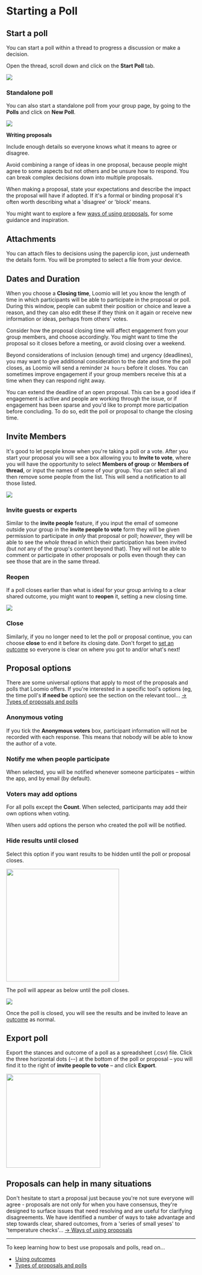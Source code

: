 # Starting a Poll

## Start a poll

You can start a poll within a thread to progress a discussion or make a decision. 

Open the thread, scroll down and click on the **Start Poll** tab.

![](refreshing_our_brand.png)

### Standalone poll

You can also start a standalone poll from your group page, by going to the **Polls** and click on **New Poll**.

![](standalone_poll.png)

**Writing proposals**

Include enough details so everyone knows what it means to agree or disagree.

Avoid combining a range of ideas in one proposal, because people might agree to some aspects but not others and be unsure how to respond. You can break complex decisions down into multiple proposals.

When making a proposal, state your expectations and describe the impact the proposal will have if adopted. If it's a formal or binding proposal it's often worth describing what a 'disagree' or 'block' means.

You might want to explore a few [ways of using proposals](../proposal_types/#ways-of-using-proposals), for some guidance and inspiration.

## Attachments

You can attach files to decisions using the paperclip icon, just underneath the details form. You will be prompted to select a file from your device.

## Dates and Duration

When you choose a **Closing time**, Loomio will let you know the length of time in which participants will be able to participate in the proposal or poll. During this window, people can submit their position or choice and leave a reason, and they can also edit these if they think on it again or receive new information or ideas, perhaps from others' votes.

Consider how the proposal closing time will affect engagement from your group members, and choose accordingly. You might want to time the proposal so it closes before a meeting, or avoid closing over a weekend.

Beyond considerations of inclusion (enough time) and urgency (deadlines), you may want to give additional consideration to the date and time the poll closes, as Loomio will send a reminder `24 hours` before it closes. You can sometimes improve engagement if your group members receive this at a time when they can respond right away.

You can extend the deadline of an open proposal. This can be a good idea if engagement is active and people are working through the issue, or if engagement has been sparse and you'd like to prompt more participation before concluding. To do so, edit the poll or proposal to change the closing time.

## Invite Members

It's good to let people know when you're taking a poll or a vote. After you start your proposal you will see a box allowing you to **Invite to vote**, where you will have the opportunity to select **Members of group** or **Members of thread**, or input the names of some of your group. You can select all and then remove some people from the list. This will send a notification to all those listed.

![](invite_people_to_vote_modal.png)

### Invite guests or experts

Similar to the **invite people** feature, if you input the email of someone outside your group in the **invite people to vote** form they will be given permission to participate in _only_ that proposal or poll; _however_, they will be able to see the _whole_ thread in which their participation has been invited (but _not_ any of the group's content beyond that). They will not be able to comment or participate in other proposals or polls even though they can see those that are in the same thread.

### Reopen

If a poll closes earlier than what is ideal for your group arriving to a clear shared outcome, you might want to **reopen** it, setting a new closing time.

![](reopen.png)

### Close

Similarly, if you no longer need to let the poll or proposal continue, you can choose **close** to end it before its closing date. Don't forget to [set an outcome](../outcomes) so everyone is clear on where you got to and/or what's next!

## Proposal options

There are some universal options that apply to most of the proposals and polls that Loomio offers. If you're interested in a specific tool's options (eg, the time poll's **if need be** option) see the section on the relevant tool… [→ Types of proposals and polls](../proposal_types)

### Anonymous voting

If you tick the **Anonymous voters** box, participant information will not be recorded with each response. This means that nobody will be able to know the author of a vote.

### Notify me when people participate

When selected, you will be notified whenever someone participates – within the app, and by email (by default).

### Voters may add options

For all polls except the **Count**. When selected, participants may add their own options when voting.

When users add options the person who created the poll will be notified.

### Hide results until closed

Select this option if you want results to be hidden until the poll or proposal closes.

<img src="results_hidden_until_closed_option.png" class=border-orange width=300px height=auto>

The poll will appear as below until the poll closes.

<img src="results_hidden_until_closed.png" class=border-orange>

Once the poll is closed, you will see the results and be invited to leave an [outcome](../outcomes) as normal.

## Export poll

Export the stances and outcome of a poll as a spreadsheet (.csv) file. Click the three horizontal dots (**⋯**) at the bottom of the poll or proposal – you will find it to the right of **invite people to vote** – and click **Export**.

<img class="border-orange" width=250 src="export_poll.png">

## Proposals can help in many situations

Don't hesitate to start a proposal just because you're not sure everyone will agree - proposals are not only for when you have consensus, they're designed to surface issues that need resolving and are useful for clarifying disagreements. We have identified a number of ways to take advantage and step towards clear, shared outcomes, from a 'series of small yeses' to 'temperature checks'… [→ Ways of using proposals](../proposal_types/#ways-of-using-proposals)

---

To keep learning how to best use proposals and polls, read on…
- [Using outcomes](../outcomes)
- [Types of proposals and polls](../proposal_types)
